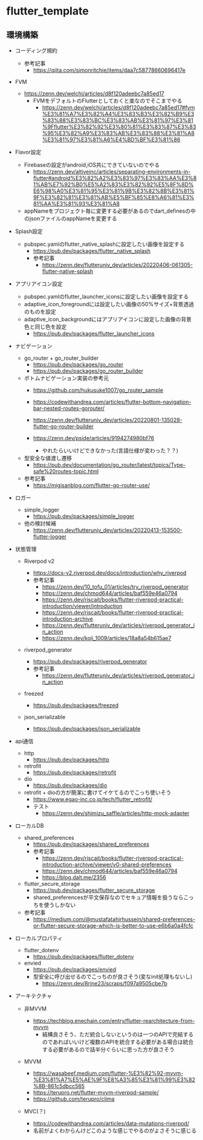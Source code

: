 # flutter_template

## 環境構築

- コーディング規約
    - 参考記事
        - https://qiita.com/simonritchie/items/daa7c58778660696417e

- FVM
    - https://zenn.dev/welchi/articles/d8f120adeebc7a85ed17
        - FVMをデフォルトのFlutterとしておくと楽なのでそこまでやる
            - https://zenn.dev/welchi/articles/d8f120adeebc7a85ed17#fvm%E3%81%A7%E3%82%A4%E3%83%B3%E3%82%B9%E3%83%88%E3%83%BC%E3%83%AB%E3%81%97%E3%81%9Fflutter%E3%82%92%E3%80%81%E3%83%87%E3%83%95%E3%82%A9%E3%83%AB%E3%83%88%E3%81%A8%E3%81%97%E3%81%A6%E4%BD%BF%E3%81%86

- Flavor設定
    - Firebaseの設定がandroid,iOS共にできていないのでやる
        - https://zenn.dev/altiveinc/articles/separating-environments-in-flutter#android%E3%82%A2%E3%83%97%E3%83%AA%E3%81%AB%E7%92%B0%E5%A2%83%E3%82%92%E5%8F%8D%E6%98%A0%E3%81%95%E3%81%9B%E3%82%8B%E3%81%9F%E3%82%81%E3%81%AB%E5%BF%85%E8%A6%81%E3%81%AA%E3%81%93%E3%81%A8
    - appNameをプロジェクト毎に変更する必要があるのでdart_definesの中のjsonファイルのappNameを変更する

- Splash設定
    - pubspec.yamlのflutter_native_splashに設定したい画像を設定する
        - https://pub.dev/packages/flutter_native_splash
        - 参考記事
            - https://zenn.dev/flutteruniv_dev/articles/20220406-061305-flutter-native-splash

- アプリアイコン設定
    - pubspec.yamlのflutter_launcher_iconsに設定したい画像を設定する
    - adaptive_icon_foregroundには設定したい画像の50%サイズ+背景透過のものを設定
    - adaptive_icon_backgroundにはアプリアイコンに設定した画像の背景色と同じ色を設定
        - https://pub.dev/packages/flutter_launcher_icons

- ナビゲーション
    - go_router + go_router_builder
        - https://pub.dev/packages/go_router
        - https://pub.dev/packages/go_router_builder
    - ボトムナビゲーション実装の参考元
        - https://github.com/hukusuke1007/go_router_sample
        - https://codewithandrea.com/articles/flutter-bottom-navigation-bar-nested-routes-gorouter/
        - https://zenn.dev/flutteruniv_dev/articles/20220801-135028-flutter-go-router-builder

        - https://zenn.dev/pside/articles/9194274980bf76
            - やれたらいいけどできなかった(言語仕様が変わった？？)
    - 型安全な値渡し遷移
        - https://pub.dev/documentation/go_router/latest/topics/Type-safe%20routes-topic.html
    - 参考記事
        - https://migisanblog.com/flutter-go-router-use/


- ロガー
    - simple_logger
        - https://pub.dev/packages/simple_logger
    - 他の検討候補
        - https://zenn.dev/flutteruniv_dev/articles/20220413-153500-flutter-logger

- 状態管理
    - Riverpod v2
        - https://docs-v2.riverpod.dev/docs/introduction/why_riverpod
        - 参考記事
            - https://zenn.dev/10_tofu_01/articles/try_riverpod_generator
            - https://zenn.dev/chmod644/articles/baf559e46a0794
            - https://zenn.dev/riscait/books/flutter-riverpod-practical-introduction/viewer/introduction
            - https://zenn.dev/riscait/books/flutter-riverpod-practical-introduction-archive
            - https://zenn.dev/flutteruniv_dev/articles/riverpod_generator_in_action
            - https://zenn.dev/koji_1009/articles/18a8a54b615ae7

    - riverpod_generator
        - https://pub.dev/packages/riverpod_generator
        - 参考記事
            - https://zenn.dev/flutteruniv_dev/articles/riverpod_generator_in_action
    - freezed
        - https://pub.dev/packages/freezed
    - json_serializable
        - https://pub.dev/packages/json_serializable

- api通信
    - http
        - https://pub.dev/packages/http
    - retrofit
        - https://pub.dev/packages/retrofit
    - dio
        - https://pub.dev/packages/dio
    - retrofit + dioの方が簡潔に書けてイケてるのでこっち使いそう
        - https://www.egao-inc.co.jp/tech/flutter_retrofit/
        - テスト
            - https://zenn.dev/shimizu_saffle/articles/http-mock-adapter

- ローカルDB
    - shared_preferences
        - https://pub.dev/packages/shared_preferences
        - 参考記事
            - https://zenn.dev/riscait/books/flutter-riverpod-practical-introduction-archive/viewer/v0-shared-preferences
            - https://zenn.dev/chmod644/articles/baf559e46a0794
            - https://blog.dalt.me/2356
    - flutter_secure_storage
        - https://pub.dev/packages/flutter_secure_storage
        - shared_preferencesが平文保存なのでセキュア情報を扱うならこっちを使うしかない
    - 参考記事
        - https://medium.com/@mustafatahirhussein/shared-preferences-or-flutter-secure-storage-which-is-better-to-use-e6b6a0a4fcfc

- ローカルプロパティ
    - flutter_dotenv
        - https://pub.dev/packages/flutter_dotenv
    - envied
        - https://pub.dev/packages/envied
        - 型安全に呼び出せるのでこっちのが良さそう(変なinit処理もないし)
            - https://zenn.dev/8rine23/scraps/f097a9505cbe7b

- アーキテクチャ
    - 非MVVM
        - https://techblog.enechain.com/entry/flutter-rearchitecture-from-mvvm
            - 結構良さそう、ただ統合しないというのは一つのAPIで完結するのであればいいけど複数のAPIを統合する必要がある場合は統合する必要があるので話半分ぐらいに思った方が良さそう
    - MVVM
        - https://wasabeef.medium.com/flutter-%E3%82%92-mvvm-%E3%81%A7%E5%AE%9F%E8%A3%85%E3%81%99%E3%82%8B-861c5dbcc565
        - https://terupro.net/flutter-mvvm-riverpod-sample/
        - https://github.com/terupro/clima

    - MVC(？)
        - https://codewithandrea.com/articles/data-mutations-riverpod/
        - 名前がよくわからんけどこのような感じでやるのがよさそうに感じる